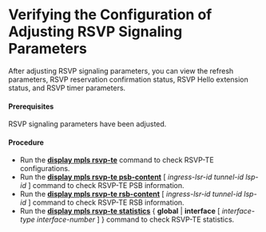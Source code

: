 Verifying the Configuration of Adjusting RSVP Signaling Parameters
==================================================================

After adjusting RSVP signaling parameters, you can view the refresh parameters, RSVP reservation confirmation status, RSVP Hello extension status, and RSVP timer parameters.

#### Prerequisites

RSVP signaling parameters have been adjusted.


#### Procedure

* Run the [**display mpls rsvp-te**](cmdqueryname=display+mpls+rsvp-te) command to check RSVP-TE configurations.
* Run the [**display mpls
  rsvp-te psb-content**](cmdqueryname=display+mpls+rsvp-te+psb-content) [ *ingress-lsr-id* *tunnel-id* *lsp-id* ] command to check RSVP-TE PSB information.
* Run the [**display mpls
  rsvp-te rsb-content**](cmdqueryname=display+mpls+rsvp-te+rsb-content) [ *ingress-lsr-id* *tunnel-id* *lsp-id* ] command to check RSVP-TE RSB information.
* Run the [**display mpls rsvp-te
  statistics**](cmdqueryname=display+mpls+rsvp-te+statistics) { **global** | **interface** [ *interface-type* *interface-number* ] } command to check RSVP-TE statistics.
